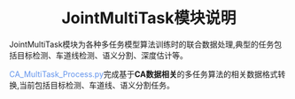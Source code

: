# <div align="center">JointMultiTask模块说明</div>

JointMultiTask模块为各种多任务模型算法训练时的联合数据处理,典型的任务包括目标检测、车道线检测、语义分割、深度估计等。

<font color=CornflowerBlue>CA_MultiTask_Process.py</font>完成基于<b>CA数据相关</b>的多任务算法的相关数据格式转换,当前包括目标检测、车道线、语义分割任务。